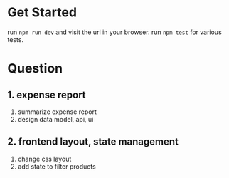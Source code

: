 # Get Started
run `npm run dev` and visit the url in your browser. run `npm test` for various tests.

# Question

## 1. expense report
1. summarize expense report
1. design data model, api, ui

## 2. frontend layout, state management
1. change css layout
1. add state to filter products
